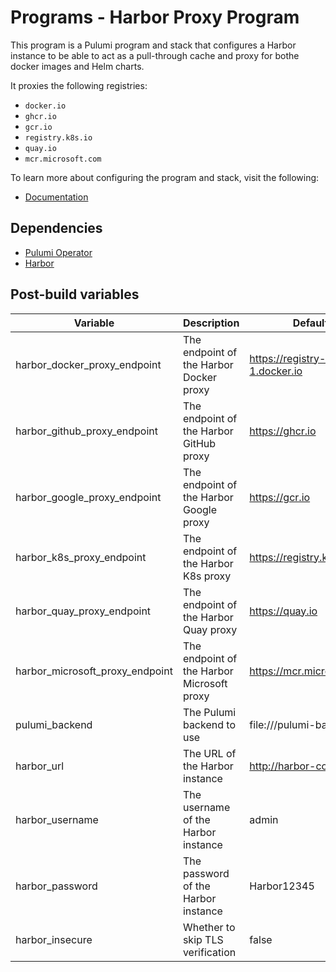 # Programs - Harbor Proxy Program

This program is a Pulumi program and stack that configures a Harbor instance to be able to act as a pull-through cache and proxy for bothe docker images and Helm charts.

It proxies the following registries:

- `docker.io`
- `ghcr.io`
- `gcr.io`
- `registry.k8s.io`
- `quay.io`
- `mcr.microsoft.com`

To learn more about configuring the program and stack, visit the following:

- [Documentation](https://www.pulumi.com/registry/packages/harbor/)

## Dependencies

- [Pulumi Operator](../../README.md)
- [Harbor](../../../harbor/README.md)

## Post-build variables

| Variable                        | Description                                | Default                        | Required |
| ------------------------------- | ------------------------------------------ | ------------------------------ | -------- |
| harbor_docker_proxy_endpoint    | The endpoint of the Harbor Docker proxy    | <https://registry-1.docker.io> | ✕        |
| harbor_github_proxy_endpoint    | The endpoint of the Harbor GitHub proxy    | <https://ghcr.io>              | ✕        |
| harbor_google_proxy_endpoint    | The endpoint of the Harbor Google proxy    | <https://gcr.io>               | ✕        |
| harbor_k8s_proxy_endpoint       | The endpoint of the Harbor K8s proxy       | <https://registry.k8s.io>      | ✕        |
| harbor_quay_proxy_endpoint      | The endpoint of the Harbor Quay proxy      | <https://quay.io>              | ✕        |
| harbor_microsoft_proxy_endpoint | The endpoint of the Harbor Microsoft proxy | <https://mcr.microsoft.com>    | ✕        |
| pulumi_backend                  | The Pulumi backend to use                  | file:///pulumi-backend         | ✕        |
| harbor_url                      | The URL of the Harbor instance             | <http://harbor-core.harbor>    | ✕        |
| harbor_username                 | The username of the Harbor instance        | admin                          | ✕        |
| harbor_password                 | The password of the Harbor instance        | Harbor12345                    | ✕        |
| harbor_insecure                 | Whether to skip TLS verification           | false                          | ✕        |
